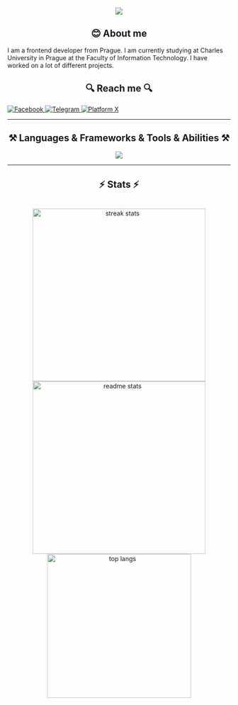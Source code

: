 <h1 align="center">
  <a href="https://git.io/typing-svg">
    <img src="https://readme-typing-svg.herokuapp.com/?lines=Hello,+There!+👋;I+am+Symon+Baikov....;Nice+to+meet+you!&center=true&size=30">
  </a>
</h1>

<h2 align="center"> 😊 About me</h2>
I am a frontend developer from Prague. I am currently studying at Charles University in Prague at the Faculty of Information Technology. I have worked on a lot of different projects.


    
<h2 align="center">🔍 Reach me 🔍</h2>

 <a href="https://www.facebook.com/profile.php?id=100090431087658" target="_blank">
  <img src="https://img.shields.io/badge/Facebook-%231877F2.svg?style=for-the-badge&logo=Facebook&logoColor=white" alt="Facebook">
</a>

  <a href="https://t.me/akapullkko" target="_blank">
  <img src="https://img.shields.io/badge/Telegram-2CA5E0?style=for-the-badge&logo=telegram&logoColor=white" alt="Telegram">
</a>

<a href="https://x.com/SymonBaikov" target="_blank">
  <img src="https://img.shields.io/badge/X-BLUE?style=for-the-badge&logo=LOGO_NAME&logoColor=white" alt="Platform X">
</a>


<hr>
<h2 align="center">⚒️ Languages & Frameworks & Tools & Abilities ⚒️</h2>
<p align="center">
  <a href="https://skillicons.dev">
    <img src="https://skillicons.dev/icons?i=git,js,ts,react,css,html,vim,npm,nextjs,tailwind,bots,nodejs,mysql,docker,linux" />
  </a>
</p>
<hr>



<h2 align="center">⚡ Stats ⚡</h2>
<br>
<div align=center>
  <img width=390 src="https://github-readme-streak-stats-salesp07.vercel.app/?user=MostOfLuck&count_private=true&theme=react&border_radius=10" alt="streak stats"/>
  <img width=390 src="https://github-readme-stats-salesp07.vercel.app/api?username=MostOfLuck&count_private=true&show_icons=true&theme=react&rank_icon=github&border_radius=10" alt="readme stats" />
  <br/>
  <img width=325 align="center" src="https://github-readme-stats-salesp07.vercel.app/api/top-langs/?username=MostOfLuck&hide=HTML&langs_count=8&layout=compact&theme=react&border_radius=10&size_weight=0.5&count_weight=0.5&exclude_repo=github-readme-stats" alt="top langs" />
</div>

<br/><br/>








